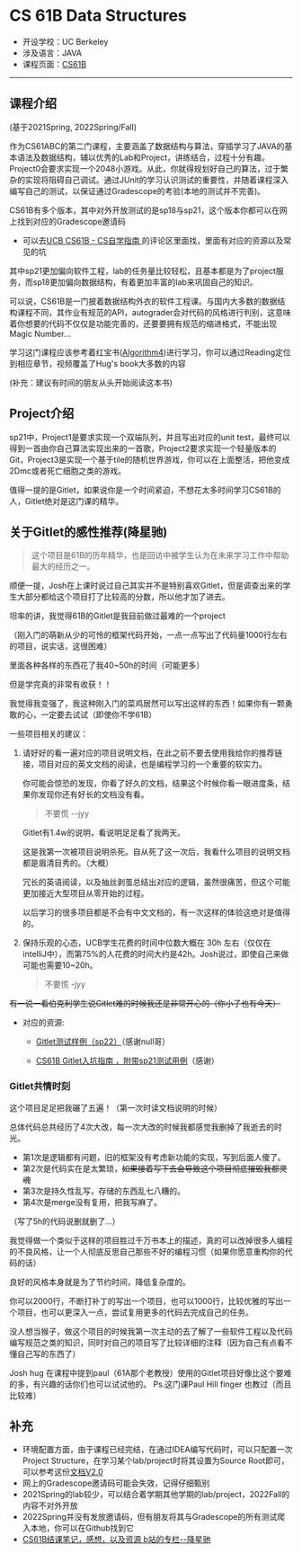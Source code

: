 # CS 61B Data Structures
- 开设学校：UC Berkeley
- 涉及语言：JAVA
- 课程页面：[CS61B](https://datastructur.es)

---

## 课程介绍
(基于2021Spring, 2022Spring/Fall)

作为CS61ABC的第二门课程，主要涵盖了数据结构与算法，穿插学习了JAVA的基本语法及数据结构，辅以优秀的Lab和Project，讲练结合，过程十分有趣。Project0会要求实现一个2048小游戏。从此，你就得规划好自己的算法，过于繁杂的实现将阻碍自己调试。通过JUnit的学习认识测试的重要性，并随着课程深入编写自己的测试，以保证通过Gradescope的考验(本地的测试并不完善)。

CS61B有多个版本，其中对外开放测试的是sp18与sp21，这个版本你都可以在网上找到对应的Gradescope邀请码

- 可以去[UCB CS61B - CS自学指南 ](https://csdiy.wiki/%E6%95%B0%E6%8D%AE%E7%BB%93%E6%9E%84%E4%B8%8E%E7%AE%97%E6%B3%95/CS61B/)的评论区里面找，里面有对应的资源以及常见的坑

其中sp21更加偏向软件工程，lab的任务量比较轻松，且基本都是为了project服务，而sp18更加偏向数据结构，有着更加丰富的lab来巩固自己的知识。

可以说，CS61B是一门披着数据结构外衣的软件工程课。与国内大多数的数据结构课程不同，其作业有规范的API，autograder会对代码的风格进行判别，这意味着你想要的代码不仅仅是功能完善的，还要要拥有规范的缩进格式，不能出现Magic Number...

学习这门课程应该参考着红宝书([Algorithm4]([https://algs4.cs.princeton.edu/home/](https://algs4.cs.princeton.edu/home/)))进行学习，你可以通过Reading定位到相应章节，视频覆盖了Hug's book大多数的内容

(补充：建议有时间的朋友从头开始阅读这本书)

## Project介绍
sp21中，Project1是要求实现一个双端队列，并且写出对应的unit test，最终可以得到一首由你自己算法实现出来的一首歌，Project2要求实现一个轻量版本的Git，Project3是实现一个基于tile的随机世界游戏，你可以在上面整活，把他变成2Dmc或者死亡细胞之类的游戏。

值得一提的是Gitlet，如果说你是一个时间紧迫，不想花太多时间学习CS61B的人，Gitlet绝对是这门课的精华。

## 关于Gitlet的感性推荐(降星驰)

> 这个项目是61B的历年精华，也是回访中被学生认为在未来学习工作中帮助最大的经历之一。

顺便一提，Josh在上课时说过自己其实并不是特别喜欢Gitlet，但是调查出来的学生大部分都给这个项目打了比较高的分数，所以他才加了进去。

坦率的讲，我觉得61B的Gitlet是我目前做过最难的一个project

（刚入门的萌新从少的可怜的框架代码开始，一点一点写出了代码量1000行左右的项目，说实话，这很困难）

里面各种各样的东西花了我40~50h的时间（可能更多）

但是学完真的非常有收获！！

我觉得我变强了，我这种刚入门的菜鸡居然可以写出这样的东西！如果你有一颗勇敢的心，一定要去试试（即使你不学61B）

一些项目相关的建议：

1. 请好好的看一遍对应的项目说明文档，在此之前不要去使用我给你的推荐链接，项目对应的英文文档的阅读，也是编程学习的一个重要的软实力。

    你可能会惊恐的发现，你看了好久的文档，结果这个时候你看一眼进度条，结果你发现你还有好长的文档没有看。

    > 不要慌 --jyy

    Gitlet有1.4w的说明，看说明足足看了我两天。

    这是我第一次被项目说明杀死。自从死了这一次后，我看什么项目的说明文档都是眉清目秀的。（大概）

    冗长的英语阅读，以及抽丝剥茧总结出对应的逻辑，虽然很痛苦，但这个可能更加接近大型项目从零开始的过程。

    以后学习的很多项目都是不会有中文文档的，有一次这样的体验这绝对是值得的。

2. 保持乐观的心态，UCB学生花费的时间中位数大概在 30h 左右（仅仅在intelliJ中），而第75%的人花费的时间大约是42h。Josh说过，即使自己来做可能也需要10~20h。

    > 不要慌 -jyy


~~有一说一看伯克利学生说Gitlet难的时候我还是非常开心的（你小子也有今天）~~

- 对应的资源:
    - [Gitlet测试样例（sp22）](https://zhuanlan.zhihu.com/p/503858776)（感谢null哥）

    - [CS61B Gitlet入坑指南 ，附带sp21测试用例](https://zhuanlan.zhihu.com/p/533852291)（感谢）

### Gitlet共情时刻

这个项目足足把我碾了五遍！（第一次时读文档说明的时候）

总体代码总共经历了4次大改，每一次大改的时候我都感觉我删掉了我逝去的时光。

- 第1次是逻辑都有问题，旧的框架没有考虑新功能的实现，写到后面人傻了。
- 第2次是代码实在是太繁琐，~~如果接着写下去会导致这个项目彻底摧毁我都灵魂~~
- 第3次是持久性乱写，存储的东西乱七八糟的。
- 第4次是merge没有复用，把我写麻了。

（写了5h的代码说删就删了…）

我觉得做一个类似于这样的项目胜过千万书本上的描述，真的可以改掉很多人编程的不良风格，让一个人彻底反思自己那些不好的编程习惯（如果你愿意重构你的代码的话）

良好的风格本身就是为了节约时间，降低复杂度的。

你可以2000行，不断打补丁的写出一个项目，也可以1000行，比较优雅的写出一个项目，也可以更深入一点，尝试复用更多的代码去完成自己的任务。

没人想当猴子，做这个项目的时候我第一次主动的去了解了一些软件工程以及代码编写规范之类的知识，同时对自己的项目写了比较详细的注释（因为自己有点看不懂自己写的东西了）

Josh hug 在课程中提到paul（61A那个老教授）使用的Gitlet项目好像比这个要难的多，有兴趣的话你们也可以试试他的。
Ps.这门课Paul Hill finger 也教过（而且比较难） 

## 补充

-  环境配置方面，由于课程已经完结，在通过IDEA编写代码时，可以只配置一次Project Structure，在学习某个lab/project时将其设置为Source Root即可，可以参考这份[文档V2.0](https://docs.qq.com/pdf/DWUlIZGpGaHJoYnJU)
-  网上的Gradescope邀请码可能会失效，记得仔细甄别
-  2021Spring的lab较少，可以结合着学期其他学期的lab/project，2022Fall的内容不对外开放
-  2022Spring并没有发放邀请码，但有朋友将其与Gradescope的所有测试爬入本地，你可以在Github找到它
- [CS61B结课笔记，感想，以及资源 b站的专栏--降星驰 ](https://www.bilibili.com/read/cv18985812)
